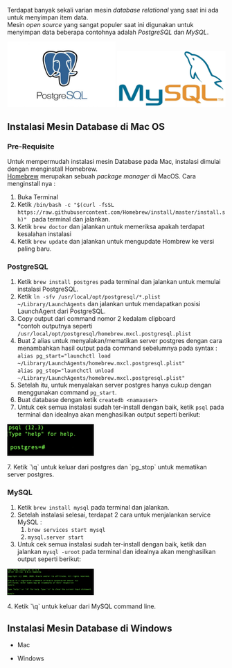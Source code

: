 Terdapat banyak sekali varian mesin *database relational* yang saat ini ada untuk menyimpan item data.<br/>
Mesin *open source* yang sangat populer saat ini digunakan untuk menyimpan data beberapa contohnya adalah *PostgreSQL* dan *MySQL*.
<p align="center">
<img src="../Images/postgre-img.jpg" width="250" />
<img src="../Images/mysql-img.jpg" width="250" />
</p> 

## Instalasi Mesin Database di Mac OS
### Pre-Requisite
Untuk mempermudah instalasi mesin Database pada Mac, instalasi dimulai dengan menginstall Homebrew. <br/>
[Homebrew](https://brew.sh/) merupakan sebuah *package manager* di MacOS. Cara menginstall nya : 
1. Buka Terminal 
2. Ketik `/bin/bash -c "$(curl -fsSL https://raw.githubusercontent.com/Homebrew/install/master/install.sh)"
` pada terminal dan jalankan.
3. Ketik `brew doctor` dan jalankan untuk memeriksa apakah terdapat kesalahan instalasi 
4. Ketik `brew update` dan jalankan untuk mengupdate Hombrew ke versi paling baru. <br/>

### PostgreSQL <br/>

1. Ketik `brew install postgres` pada terminal dan jalankan untuk memulai instalasi PostgreSQL.
2. Ketik `ln -sfv /usr/local/opt/postgresql/*.plist ~/Library/LaunchAgents` dan jalankan untuk mendapatkan posisi LaunchAgent dari PostgreSQL. 
3. Copy output dari command nomor 2 kedalam clipboard <br/>*contoh outputnya seperti `/usr/local/opt/postgresql/homebrew.mxcl.postgresql.plist`
4. Buat 2 alias untuk menyalakan/mematikan server postgres dengan cara menambahkan hasil output pada command sebelumnya pada syntax :
<br/>`alias pg_start="launchctl load ~/Library/LaunchAgents/homebrew.mxcl.postgresql.plist"` <br/>
`alias pg_stop="launchctl unload ~/Library/LaunchAgents/homebrew.mxcl.postgresql.plist"`
5. Setelah itu, untuk menyalakan server postgres hanya cukup dengan menggunakan command `pg_start`.
6. Buat database dengan ketik `createdb <namauser>`
6. Untuk cek semua instalasi sudah ter-install dengan baik, ketik `psql` pada terminal dan idealnya akan menghasilkan output seperti berikut: <br/>
<p>
<img src="../Images/postgre-success.png" width="200" />
</p> 
7. Ketik `\q` untuk keluar dari postgres dan `pg_stop` untuk mematikan server postgres.

### MySQL <br/>

1. Ketik `brew install mysql` pada terminal dan jalankan.
2. Setelah instalasi selesai, terdapat 2 cara untuk menjalankan service MySQL : <br/>
    1. `brew services start mysql`
    2. `mysql.server start` 
3. Untuk cek semua instalasi sudah ter-install dengan baik, ketik dan jalankan `mysql -uroot` pada terminal dan idealnya akan menghasilkan output seperti berikut: <br/>
<p>
<img src="../Images/mysql-success.png" width="200" />
</p> 
4. Ketik `\q` untuk keluar dari MySQL command line. 


## Instalasi Mesin Database di Windows

* Mac <br/>


* Windows <br/>



